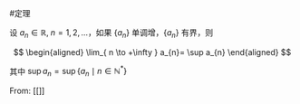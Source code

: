 #定理 

设 $a_{n}\in \mathbb{R},\;n=1,2,\dots$，如果 $\{ a_{n} \}$ 单调增，$\{ a_{n} \}$ 有界，则

$$
\begin{aligned}
\lim_{ n \to +\infty } a_{n}= \sup a_{n}
\end{aligned}
$$

其中 $\sup a_{n}=\sup \{ a_{n} \mid n\in \mathbb{N}^{*} \}$

From: [[]]